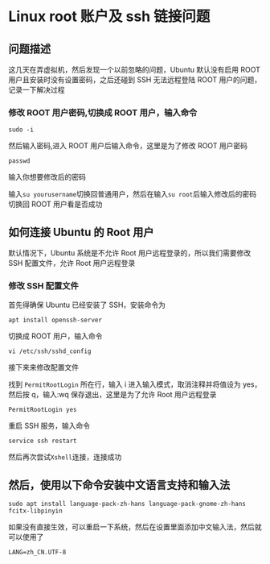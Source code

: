 # Linux root 账户及 ssh 链接问题

## 问题描述

这几天在弄虚拟机，然后发现一个以前忽略的问题，Ubuntu 默认没有启用 ROOT 用户且安装时没有设置密码，之后还碰到 SSH 无法远程登陆 ROOT 用户的问题，记录一下解决过程

### 修改 ROOT 用户密码,切换成 ROOT 用户，输入命令

```shell
sudo -i
```

然后输入密码,进入 ROOT 用户后输入命令，这里是为了修改 ROOT 用户密码

```shell
passwd
```

输入你想要修改后的密码

输入`su yourusername`切换回普通用户，然后在输入`su root`后输入修改后的密码切换回 ROOT 用户看是否成功

## 如何连接 Ubuntu 的 Root 用户

默认情况下，Ubuntu 系统是不允许 Root 用户远程登录的，所以我们需要修改 SSH 配置文件，允许 Root 用户远程登录

### 修改 SSH 配置文件

首先得确保 Ubuntu 已经安装了 SSH，安装命令为

```shell
apt install openssh-server
```

切换成 ROOT 用户，输入命令

```shell
vi /etc/ssh/sshd_config
```

接下来来修改配置文件

找到 `PermitRootLogin` 所在行，输入 i 进入输入模式，取消注释并将值设为 yes，然后按 q，输入:wq 保存退出，这里是为了允许 Root 用户远程登录

```shell
PermitRootLogin yes
```

重启 SSH 服务，输入命令

```shell
service ssh restart
```

然后再次尝试`Xshell`连接，连接成功

## 然后，使用以下命令安装中文语言支持和输入法

```shell
sudo apt install language-pack-zh-hans language-pack-gnome-zh-hans fcitx-libpinyin
```

如果没有直接生效，可以重启一下系统，然后在设置里面添加中文输入法，然后就可以使用了

```shell
LANG=zh_CN.UTF-8
```
